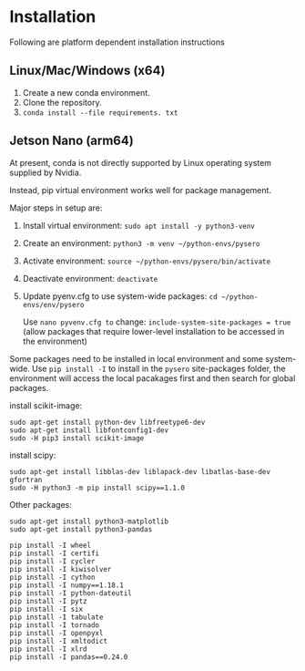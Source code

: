 # Installation

Following are platform dependent installation instructions


## Linux/Mac/Windows (x64)
1. Create a new conda environment.
2. Clone the repository.
3. `conda install --file requirements. txt`

## Jetson Nano (arm64)

At present, conda is not directly supported by Linux operating system supplied by Nvidia.

Instead, pip virtual environment works well for package management.

Major steps in setup are:
1.	Install virtual environment: 
    `sudo apt install -y python3-venv`
    
2.	Create an environment: 
    `python3 -m venv ~/python-envs/pysero`
    
3.	Activate environment: 
    `source ~/python-envs/pysero/bin/activate`
    
4.	Deactivate environment: 
    `deactivate`
    
5. Update pyenv.cfg to use system-wide packages:
    `cd ~/python-envs/env/pysero`
    
    Use `nano pyvenv.cfg to` change:
    `include-system-site-packages = true` 
    (allow packages that require lower-level installation to be accessed in the environment)

Some packages need to be installed in local environment and some system-wide.
Use `pip install -I` to install in the `pysero` site-packages folder, the environment will access the local pacakages first and then search for global packages.


install scikit-image:

    sudo apt-get install python-dev libfreetype6-dev
	sudo apt-get install libfontconfig1-dev
	sudo -H pip3 install scikit-image

	
install scipy:

	sudo apt-get install libblas-dev liblapack-dev libatlas-base-dev gfortran
	sudo -H python3 -m pip install scipy==1.1.0
	
Other packages:

	sudo apt-get install python3-matplotlib 
	sudo apt-get install python3-pandas

	pip install -I wheel
	pip install -I certifi
	pip install -I cycler
	pip install -I kiwisolver
	pip install -I cython
	pip install -I numpy==1.18.1
	pip install -I python-dateutil
	pip install -I pytz
	pip install -I six
	pip install -I tabulate
	pip install -I tornado
	pip install -I openpyxl
	pip install -I xmltodict
	pip install -I xlrd
	pip install -I pandas==0.24.0





